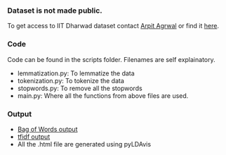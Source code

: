 ### Dataset is not made public. 

To get access to IIT Dharwad dataset contact 
[Arpit Agrwal](https://github.com/agrawalarpit14) or 
find it [here](https://github.com/agrawalarpit14/lda-private).

### Code

Code can be found in the scripts folder. Filenames are self explainatory.
- lemmatization.py: To lemmatize the data
- tokenization.py: To tokenize the data
- stopwords.py: To remove all the stopwords
- main.py: Where all the functions from above files are used.

### Output

- [Bag of Words output](bow_output/)
- [tfidf output](tfidf_output/)
- All the .html file are generated using pyLDAvis
